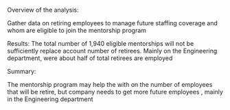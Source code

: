 Overview of the analysis:


Gather data on retiring employees to manage  future staffing coverage  and   whom are eligible to join the mentorship program


Results:
The total number of 1,940  eligible mentorships will not be sufficiently replace account  number of retirees. Mainly on the Engineering department, were about half of total retirees are employed 

Summary: 

The mentorship program may help the with on the number of employees that will be retire, but  company needs to get more future employees , mainly in the Engineering department 
